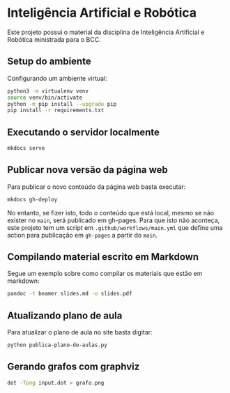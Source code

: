 # Inteligência Artificial e Robótica

Este projeto possui o material da disciplina de Inteligência Artificial e Robótica ministrada para o BCC.

## Setup do ambiente

Configurando um ambiente virtual:

````bash
python3 -m virtualenv venv
source venv/bin/activate
python -m pip install --upgrade pip
pip install -r requirements.txt
````

## Executando o servidor localmente

```bash
mkdocs serve
```

## Publicar nova versão da página web

Para publicar o novo conteúdo da página web basta executar: 

````bash
mkdocs gh-deploy
````

No entanto, se fizer isto, todo o conteúdo que está local, mesmo se não exister no `main`, será publicado em gh-pages. 
Para que isto não aconteça, este projeto tem um script em `.github/workflows/main.yml` que define uma action para publicação em `gh-pages` a partir do `main`.

## Compilando material escrito em Markdown

Segue um exemplo sobre como compilar os materiais que estão em markdown: 

````bash
pandoc -t beamer slides.md -o slides.pdf
````

## Atualizando plano de aula

Para atualizar o plano de aula no site basta digitar: 

````bash
python publica-plano-de-aulas.py
````

## Gerando grafos com graphviz

```bash
dot -Tpng input.dot > grafo.png
```







